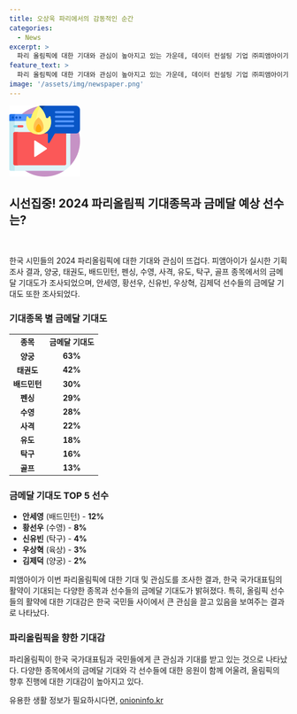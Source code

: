 ```yaml
---
title: 오상욱 파리에서의 감동적인 순간
categories:
  - News
excerpt: >
  파리 올림픽에 대한 기대와 관심이 높아지고 있는 가운데, 데이터 컨설팅 기업 ㈜피앰아이가 15세 이상 대한민국 국민 5000명을 대상으로 인지도와 기대에 대한 조사를 실시한 결과를 발표했다. 조사에 따르면 양궁이 1위로 금메달을 가장 기대되는 종목으로 꼽혔으며, 다음으로는 태권도, 배드민턴, 펜싱, 수영 등이 뒤를 이었다. 특히, 선수별로는 안세영, 황선우, 신유빈, 우상혁, 김제덕이 각 종목에서 가장 기대되는 선수로 꼽혀졌다. 오상욱 선수의 금메달 획득으로 인해 국민들의 기대와 관심이 한층 높아진 것으로 나타났다. (150자)
feature_text: >
  파리 올림픽에 대한 기대와 관심이 높아지고 있는 가운데, 데이터 컨설팅 기업 ㈜피앰아이가 15세 이상 대한민국 국민 5000명을 대상으로 인지도와 기대에 대한 조사를 실시한 결과를 발표했다. 조사에 따르면 양궁이 1위로 금메달을 가장 기대되는 종목으로 꼽혔으며, 다음으로는 태권도, 배드민턴, 펜싱, 수영 등이 뒤를 이었다. 특히, 선수별로는 안세영, 황선우, 신유빈, 우상혁, 김제덕이 각 종목에서 가장 기대되는 선수로 꼽혀졌다. 오상욱 선수의 금메달 획득으로 인해 국민들의 기대와 관심이 한층 높아진 것으로 나타났다. (150자)
image: '/assets/img/newspaper.png'
---
```


<p><img src="/assets/img/news.png" alt="rentncar 속보" /></p>

<h2 data-ke-size="size26">시선집중! 2024 파리올림픽 기대종목과 금메달 예상 선수는?</h2>

<p><br></p>

<p data-ke-size="size16">한국 시민들의 2024 파리올림픽에 대한 기대와 관심이 뜨겁다. 피앰아이가 실시한 기획조사 결과, 양궁, 태권도, 배드민턴, 펜싱, 수영, 사격, 유도, 탁구, 골프 종목에서의 금메달 기대도가 조사되었으며, 안세영, 황선우, 신유빈, 우상혁, 김제덕 선수들의 금메달 기대도 또한 조사되었다.</p>

<h3>기대종목 별 금메달 기대도</h3>

<table>
  <tr>
    <th><b>종목</b></th>
    <th><b>금메달 기대도</b></th>
  </tr>
  <tr>
    <td style="text-align: center; height: 17px;"><b>양궁</b></td>
    <td style="text-align: center; height: 17px;"><b>63%</b></td>
  </tr>
  <tr>
    <td style="text-align: center; height: 17px;"><b>태권도</b></td>
    <td style="text-align: center; height: 17px;"><b>42%</b></td>
  </tr>
  <tr>
    <td style="text-align: center; height: 17px;"><b>배드민턴</b></td>
    <td style="text-align: center; height: 17px;"><b>30%</b></td>
  </tr>
  <tr>
    <td style="text-align: center; height: 17px;"><b>펜싱</b></td>
    <td style="text-align: center; height: 17px;"><b>29%</b></td>
  </tr>
  <tr>
    <td style="text-align: center; height: 17px;"><b>수영</b></td>
    <td style="text-align: center; height: 17px;"><b>28%</b></td>
  </tr>
  <tr>
    <td style="text-align: center; height: 17px;"><b>사격</b></td>
    <td style="text-align: center; height: 17px;"><b>22%</b></td>
  </tr>
  <tr>
    <td style="text-align: center; height: 17px;"><b>유도</b></td>
    <td style="text-align: center; height: 17px;"><b>18%</b></td>
  </tr>
  <tr>
    <td style="text-align: center; height: 17px;"><b>탁구</b></td>
    <td style="text-align: center; height: 17px;"><b>16%</b></td>
  </tr>
  <tr>
    <td style="text-align: center; height: 17px;"><b>골프</b></td>
    <td style="text-align: center; height: 17px;"><b>13%</b></td>
  </tr>
</table>

<h3>금메달 기대도 TOP 5 선수</h3>

<ul>
  <li><b>안세영</b> (배드민턴) - <b>12%</b></li>
  <li><b>황선우</b> (수영) - <b>8%</b></li>
  <li><b>신유빈</b> (탁구) - <b>4%</b></li>
  <li><b>우상혁</b> (육상) - <b>3%</b></li>
  <li><b>김제덕</b> (양궁) - <b>2%</b></li>
</ul>

<p data-ke-size="size16">피앰아이가 이번 파리올림픽에 대한 기대 및 관심도를 조사한 결과, 한국 국가대표팀의 활약이 기대되는 다양한 종목과 선수들의 금메달 기대도가 밝혀졌다. 특히, 올림픽 선수들의 활약에 대한 기대감은 한국 국민들 사이에서 큰 관심을 끌고 있음을 보여주는 결과로 나타났다.</p>

<h3>파리올림픽을 향한 기대감</h3>

<p data-ke-size="size16">파리올림픽이 한국 국가대표팀과 국민들에게 큰 관심과 기대를 받고 있는 것으로 나타났다. 다양한 종목에서의 금메달 기대와 각 선수들에 대한 응원이 함께 어울려, 올림픽의 향후 진행에 대한 기대감이 높아지고 있다.</p>
유용한 생활 정보가 필요하시다면, <a href="https://onioninfo.kr" rel="dofollow">onioninfo.kr</a>



